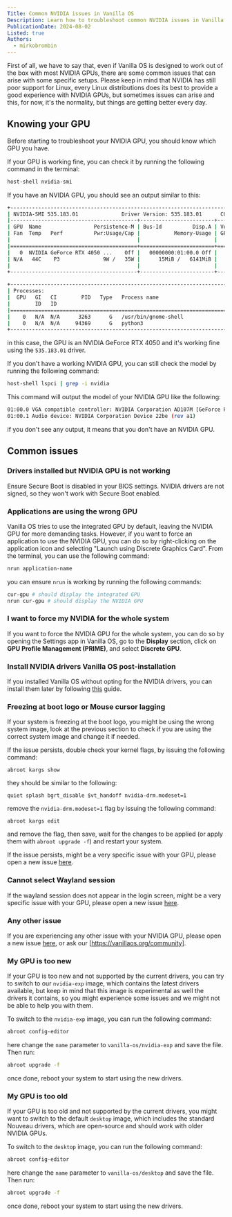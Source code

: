 ```yaml
---
Title: Common NVIDIA issues in Vanilla OS
Description: Learn how to troubleshoot common NVIDIA issues in Vanilla OS.
PublicationDate: 2024-08-02
Listed: true
Authors:
  - mirkobrombin
---
```


First of all, we have to say that, even if Vanilla OS is designed to work out of the box with most NVIDIA GPUs, there are some common issues that can arise with some specific setups. Please keep in mind that NVIDIA has still poor support for Linux, every Linux distributions does its best to provide a good experience with NVIDIA GPUs, but sometimes issues can arise and this, for now, it's the normality, but things are getting better every day.

## Knowing your GPU

Before starting to troubleshoot your NVIDIA GPU, you should know which GPU you have.

If your GPU is working fine, you can check it by running the following command in the terminal:

```bash
host-shell nvidia-smi
```

If you have an NVIDIA GPU, you should see an output similar to this:

```bash
+-----------------------------------------------------------------------------------------+
| NVIDIA-SMI 535.183.01              Driver Version: 535.183.01      CUDA Version: N/A    |
|-----------------------------------------+------------------------+----------------------+
| GPU  Name                 Persistence-M | Bus-Id          Disp.A | Volatile Uncorr. ECC |
| Fan  Temp   Perf          Pwr:Usage/Cap |           Memory-Usage | GPU-Util  Compute M. |
|                                         |                        |               MIG M. |
|=========================================+========================+======================|
|   0  NVIDIA GeForce RTX 4050 ...    Off |   00000000:01:00.0 Off |                  N/A |
| N/A   44C    P3              9W /   35W |      15MiB /   6141MiB |      0%      Default |
|                                         |                        |                  N/A |
+-----------------------------------------+------------------------+----------------------+

+-----------------------------------------------------------------------------------------+
| Processes:                                                                              |
|  GPU   GI   CI        PID   Type   Process name                              GPU Memory |
|        ID   ID                                                               Usage      |
|=========================================================================================|
|    0   N/A  N/A      3263      G   /usr/bin/gnome-shell                            1MiB |
|    0   N/A  N/A     94369      G   python3                                         1MiB |
+-----------------------------------------------------------------------------------------+
```

in this case, the GPU is an NVIDIA GeForce RTX 4050 and it's working fine using the `535.183.01` driver.

If you don't have a working NVIDIA GPU, you can still check the model by running the following command:

```bash
host-shell lspci | grep -i nvidia
```

This command will output the model of your NVIDIA GPU like the following:

```bash
01:00.0 VGA compatible controller: NVIDIA Corporation AD107M [GeForce RTX 4050 Max-Q / Mobile] (rev a1)
01:00.1 Audio device: NVIDIA Corporation Device 22be (rev a1)
```

if you don't see any output, it means that you don't have an NVIDIA GPU.

## Common issues

### Drivers installed but NVIDIA GPU is not working

Ensure Secure Boot is disabled in your BIOS settings. NVIDIA drivers are not signed, so they won't work with Secure Boot enabled.

### Applications are using the wrong GPU

Vanilla OS tries to use the integrated GPU by default, leaving the NVIDIA GPU for more demanding tasks. However, if you want to force an application to use the NVIDIA GPU, you can do so by right-clicking on the application icon and selecting "Launch using Discrete Graphics Card". From the terminal, you can use the following command:

```bash
nrun application-name
```

you can ensure `nrun` is working by running the following commands:

```bash
cur-gpu # should display the integrated GPU
nrun cur-gpu # should display the NVIDIA GPU
```

### I want to force my NVIDIA for the whole system

If you want to force the NVIDIA GPU for the whole system, you can do so by opening the Settings app in Vanilla OS, go to the **Display** section, click on **GPU Profile Management (PRIME)**, and select **Discrete GPU**.

### Install NVIDIA drivers Vanilla OS post-installation

If you installed Vanilla OS without opting for the NVIDIA drivers, you can install them later by following [this](https://docs.vanillaos.org/handbook/en/install-additional-drivers#nvidia%C2%AE-drivers) guide.

### Freezing at boot logo or Mouse cursor lagging

If your system is freezing at the boot logo, you might be using the wrong system image, look at the previous section to check if you are using the correct system image and change it if needed.

If the issue persists, double check your kernel flags, by issuing the following command:

```
abroot kargs show
```

they should be similar to the following:

```
quiet splash bgrt_disable $vt_handoff nvidia-drm.modeset=1
```

remove the `nvidia-drm.modeset=1` flag by issuing the following command:

```
abroot kargs edit
```

and remove the flag, then save, wait for the changes to be applied (or apply them with `abroot upgrade -f`) and restart your system.

If the issue persists, might be a very specific issue with your GPU, please open a new issue [here](https://github.com/Vanilla-OS/nvidia-image/issues).

### Cannot select Wayland session

If the wayland session does not appear in the login screen, might be a very specific issue with your GPU, please open a new issue [here](https://github.com/Vanilla-OS/nvidia-image/issues).

### Any other issue

If you are experiencing any other issue with your NVIDIA GPU, please open a new issue [here](https://github.com/Vanilla-OS/nvidia-image/issues), or ask our [https://vanillaos.org/community].

### My GPU is too new

If your GPU is too new and not supported by the current drivers, you can try to switch to our `nvidia-exp` image, which contains the latest drivers available, but keep in mind that this image is experimental as well the drivers it contains, so you might experience some issues and we might not be able to help you with them.

To switch to the `nvidia-exp` image, you can run the following command:

```bash
abroot config-editor
```

here change the `name` parameter to `vanilla-os/nvidia-exp` and save the file. Then run:

```bash
abroot upgrade -f
```

once done, reboot your system to start using the new drivers.

### My GPU is too old

If your GPU is too old and not supported by the current drivers, you might want to switch to the default `desktop` image, which includes the standard Nouveau drivers, which are open-source and should work with older NVIDIA GPUs.

To switch to the `desktop` image, you can run the following command:

```bash
abroot config-editor
```

here change the `name` parameter to `vanilla-os/desktop` and save the file. Then run:

```bash
abroot upgrade -f
```

once done, reboot your system to start using the new drivers.
